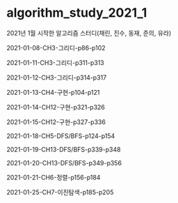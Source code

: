 # algorithm_study_2021_1
2021년 1월 시작한 알고리즘 스터디(채린, 진수, 동재, 준의, 유라)


2021-01-08-CH3-그리디-p86-p102

2021-01-11-CH3-그리디-p311-p313

2021-01-12-CH3-그리디-p314-p317

2021-01-13-CH4-구현-p104-p121

2021-01-14-CH12-구현-p321-p326

2021-01-15-CH12-구현-p327-p336

2021-01-18-CH5-DFS/BFS-p124-p154

2021-01-19-CH13-DFS/BFS-p339-p348

2021-01-20-CH13-DFS/BFS-p349-p356

2021-01-21-CH6-정렬-p156-p184

2021-01-25-CH7-이진탐색-p185-p205